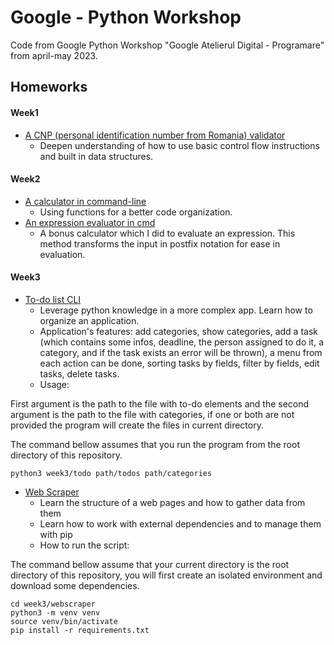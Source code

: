 # Google - Python Workshop

Code from Google Python Workshop "Google Atelierul Digital - Programare" from
april-may 2023.

## Homeworks

#### Week1

- [A CNP (personal identification number from Romania) validator](week1/homework1/cnp_validator.py)
    * Deepen understanding of how to use basic control flow instructions and
      built in data structures.

#### Week2

- [A calculator in command-line](week2/homework1/basic_calculator.py)
    * Using functions for a better code organization.
- [An expression evaluator in cmd](week2/homework1/expression_evaluator.py)
    * A bonus calculator which I did to evaluate an expression. This method
      transforms the input in postfix notation for ease in evaluation.

#### Week3

- [To-do list CLI](week3/todo)
    * Leverage python knowledge in a more complex app. Learn how to organize an
      application.
    * Application's features: add categories, show categories, add a task (which
      contains some infos, deadline, the person assigned to do it, a category, and
      if the task exists an error will be thrown), a menu from each action can be done,
      sorting tasks by fields, filter by fields, edit tasks, delete tasks.
    * Usage:

First argument is the path to the file with to-do elements and the second
argument is the path to the file with categories, if one or both are not
provided the program will create the files in current directory.

The command bellow assumes that you run the program from the root directory of
this repository.

```shell
python3 week3/todo path/todos path/categories
```

- [Web Scraper](week3/webscraper)
    * Learn the structure of a web pages and how to gather data from them
    * Learn how to work with external dependencies and to manage them with pip
    * How to run the script:

The command bellow assume that your current directory is the root directory of
this repository, you will first create an isolated environment and download 
some dependencies.

```shell
cd week3/webscraper
python3 -m venv venv
source venv/bin/activate
pip install -r requirements.txt
```